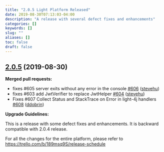 ```yaml
---
title: "2.0.5 Light Platform Released"
date: 2019-08-30T07:13:03-04:00
description: "A release with several defect fixes and enhancements"
categories: []
keywords: []
slug: ""
aliases: []
toc: false
draft: false
---
```


## [2.0.5](https://github.com/networknt/light-4j/tree/2.0.5) (2019-08-30)


**Merged pull requests:**


- fixes \#605 server exits without any error in the console [\#606](https://github.com/networknt/light-4j/pull/606) ([stevehu](https://github.com/stevehu))
- fixes \#603 add JwtVerifier to replace JwtHelper [\#604](https://github.com/networknt/light-4j/pull/604) ([stevehu](https://github.com/stevehu))
- Fixes \#607 Collect Status and StackTrace on Error in light-4j handlers [\#608](https://github.com/networknt/light-4j/pull/608) ([ddobrin](https://github.com/ddobrin))

**Upgrade Guidelines:**

This is a release with some defect fixes and enhancements. It is backward compatible with 2.0.4 release.

For all the changes for the entire platform, please refer to https://trello.com/b/189msq9S/release-schedule

